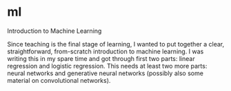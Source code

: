 # ml
Introduction to Machine Learning

Since teaching is the final stage of learning, I wanted to put together a clear, straightforward, from-scratch introduction to machine learning.  I was writing this in my spare time and got through first two parts: linear regression and logistic regression. This needs at least two more parts: neural networks and generative neural networks (possibly also some material on convolutional networks).
